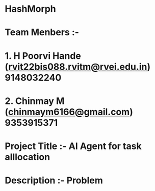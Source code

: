 # HashMorph

# Team Menbers :- 
# 1. H Poorvi Hande (rvit22bis088.rvitm@rvei.edu.in) 9148032240
# 2. Chinmay M (chinmaym6166@gmail.com) 9353915371

# Project Title :- AI Agent for task alllocation 

# Description :- Problem
